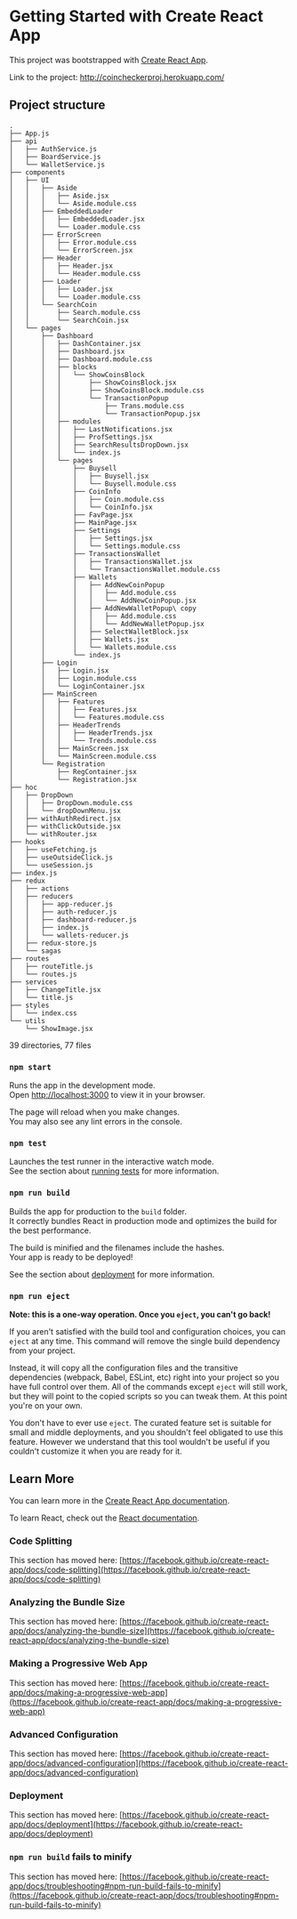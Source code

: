 # Getting Started with Create React App

This project was bootstrapped with [Create React App](https://github.com/facebook/create-react-app).

Link to the project: http://coincheckerproj.herokuapp.com/

## Project structure

```
.
├── App.js
├── api
│   ├── AuthService.js
│   ├── BoardService.js
│   └── WalletService.js
├── components
│   ├── UI
│   │   ├── Aside
│   │   │   ├── Aside.jsx
│   │   │   └── Aside.module.css
│   │   ├── EmbeddedLoader
│   │   │   ├── EmbeddedLoader.jsx
│   │   │   └── Loader.module.css
│   │   ├── ErrorScreen
│   │   │   ├── Error.module.css
│   │   │   └── ErrorScreen.jsx
│   │   ├── Header
│   │   │   ├── Header.jsx
│   │   │   └── Header.module.css
│   │   ├── Loader
│   │   │   ├── Loader.jsx
│   │   │   └── Loader.module.css
│   │   └── SearchCoin
│   │       ├── Search.module.css
│   │       └── SearchCoin.jsx
│   └── pages
│       ├── Dashboard
│       │   ├── DashContainer.jsx
│       │   ├── Dashboard.jsx
│       │   ├── Dashboard.module.css
│       │   ├── blocks
│       │   │   └── ShowCoinsBlock
│       │   │       ├── ShowCoinsBlock.jsx
│       │   │       ├── ShowCoinsBlock.module.css
│       │   │       └── TransactionPopup
│       │   │           ├── Trans.module.css
│       │   │           └── TransactionPopup.jsx
│       │   ├── modules
│       │   │   ├── LastNotifications.jsx
│       │   │   ├── ProfSettings.jsx
│       │   │   ├── SearchResultsDropDown.jsx
│       │   │   └── index.js
│       │   └── pages
│       │       ├── Buysell
│       │       │   ├── Buysell.jsx
│       │       │   └── Buysell.module.css
│       │       ├── CoinInfo
│       │       │   ├── Coin.module.css
│       │       │   └── CoinInfo.jsx
│       │       ├── FavPage.jsx
│       │       ├── MainPage.jsx
│       │       ├── Settings
│       │       │   ├── Settings.jsx
│       │       │   └── Settings.module.css
│       │       ├── TransactionsWallet
│       │       │   ├── TransactionsWallet.jsx
│       │       │   └── TransactionsWallet.module.css
│       │       ├── Wallets
│       │       │   ├── AddNewCoinPopup
│       │       │   │   ├── Add.module.css
│       │       │   │   └── AddNewCoinPopup.jsx
│       │       │   ├── AddNewWalletPopup\ copy
│       │       │   │   ├── Add.module.css
│       │       │   │   └── AddNewWalletPopup.jsx
│       │       │   ├── SelectWalletBlock.jsx
│       │       │   ├── Wallets.jsx
│       │       │   └── Wallets.module.css
│       │       └── index.js
│       ├── Login
│       │   ├── Login.jsx
│       │   ├── Login.module.css
│       │   └── LoginContainer.jsx
│       ├── MainScreen
│       │   ├── Features
│       │   │   ├── Features.jsx
│       │   │   └── Features.module.css
│       │   ├── HeaderTrends
│       │   │   ├── HeaderTrends.jsx
│       │   │   └── Trends.module.css
│       │   ├── MainScreen.jsx
│       │   └── MainScreen.module.css
│       └── Registration
│           ├── RegContainer.jsx
│           └── Registration.jsx
├── hoc
│   ├── DropDown
│   │   ├── DropDown.module.css
│   │   └── dropDownMenu.jsx
│   ├── withAuthRedirect.jsx
│   ├── withClickOutside.jsx
│   └── withRouter.jsx
├── hooks
│   ├── useFetching.js
│   ├── useOutsideClick.js
│   └── useSession.js
├── index.js
├── redux
│   ├── actions
│   ├── reducers
│   │   ├── app-reducer.js
│   │   ├── auth-reducer.js
│   │   ├── dashboard-reducer.js
│   │   ├── index.js
│   │   └── wallets-reducer.js
│   ├── redux-store.js
│   └── sagas
├── routes
│   ├── routeTitle.js
│   └── routes.js
├── services
│   ├── ChangeTitle.jsx
│   └── title.js
├── styles
│   └── index.css
└── utils
    └── ShowImage.jsx
```

39 directories, 77 files

### `npm start`

Runs the app in the development mode.\
Open [http://localhost:3000](http://localhost:3000) to view it in your browser.

The page will reload when you make changes.\
You may also see any lint errors in the console.

### `npm test`

Launches the test runner in the interactive watch mode.\
See the section about [running tests](https://facebook.github.io/create-react-app/docs/running-tests) for more information.

### `npm run build`

Builds the app for production to the `build` folder.\
It correctly bundles React in production mode and optimizes the build for the best performance.

The build is minified and the filenames include the hashes.\
Your app is ready to be deployed!

See the section about [deployment](https://facebook.github.io/create-react-app/docs/deployment) for more information.

### `npm run eject`

**Note: this is a one-way operation. Once you `eject`, you can't go back!**

If you aren't satisfied with the build tool and configuration choices, you can `eject` at any time. This command will remove the single build dependency from your project.

Instead, it will copy all the configuration files and the transitive dependencies (webpack, Babel, ESLint, etc) right into your project so you have full control over them. All of the commands except `eject` will still work, but they will point to the copied scripts so you can tweak them. At this point you're on your own.

You don't have to ever use `eject`. The curated feature set is suitable for small and middle deployments, and you shouldn't feel obligated to use this feature. However we understand that this tool wouldn't be useful if you couldn't customize it when you are ready for it.

## Learn More

You can learn more in the [Create React App documentation](https://facebook.github.io/create-react-app/docs/getting-started).

To learn React, check out the [React documentation](https://reactjs.org/).

### Code Splitting

This section has moved here: [https://facebook.github.io/create-react-app/docs/code-splitting](https://facebook.github.io/create-react-app/docs/code-splitting)

### Analyzing the Bundle Size

This section has moved here: [https://facebook.github.io/create-react-app/docs/analyzing-the-bundle-size](https://facebook.github.io/create-react-app/docs/analyzing-the-bundle-size)

### Making a Progressive Web App

This section has moved here: [https://facebook.github.io/create-react-app/docs/making-a-progressive-web-app](https://facebook.github.io/create-react-app/docs/making-a-progressive-web-app)

### Advanced Configuration

This section has moved here: [https://facebook.github.io/create-react-app/docs/advanced-configuration](https://facebook.github.io/create-react-app/docs/advanced-configuration)

### Deployment

This section has moved here: [https://facebook.github.io/create-react-app/docs/deployment](https://facebook.github.io/create-react-app/docs/deployment)

### `npm run build` fails to minify

This section has moved here: [https://facebook.github.io/create-react-app/docs/troubleshooting#npm-run-build-fails-to-minify](https://facebook.github.io/create-react-app/docs/troubleshooting#npm-run-build-fails-to-minify)
